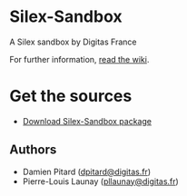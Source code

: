 Silex-Sandbox
=============

A Silex sandbox by Digitas France

For further information, [read the wiki](https://github.com/digitas/silex-sandbox/wiki).

# Get the sources

* [Download Silex-Sandbox package](https://github.com/digitas/silex-sandbox/tags)

Authors
-------

* Damien Pitard (dpitard@digitas.fr)
* Pierre-Louis Launay (pllaunay@digitas.fr)
